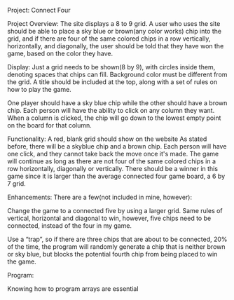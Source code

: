  Project: Connect Four

Project Overview: 
The site displays a 8 to 9 grid. A user who uses the site should be able to place a sky blue or brown(any color works) chip into the grid, and if there are four of the same colored chips in a row vertically, horizontally, and diagonally, the user should be told that they have won the game, based on the color they have. 

Display: 
Just a grid needs to be shown(8 by 9), with circles inside them, denoting spaces that chips can fill. Background color must be different from the grid. A title should be included at the top, along with a set of rules on how to play the game. 

One player should have a sky blue chip while the other should have a brown chip. Each person will have the ability to click on any column they want. When a column is clicked, the chip will go down to the lowest empty point on the board for that column.

Functionality:
A red, blank grid should show on the website  As stated before, there will be a skyblue chip and a brown chip. Each person will have one click, and they cannot take back the move once it's made. The game will continue as long as there are not four of the same colored chips in a row horizontally, diagonally or vertically. There should be a winner in this game since it is larger than the average connected four game board, a 6 by 7 grid. 

Enhancements: 
There are a few(not included in mine, however):
 
Change the game to a connected five by using a larger grid. Same rules of vertical, horizontal and diagonal to win, however, five chips need to be connected, instead of the four in my game. 

Use a “trap”, so if there are three chips that are about to be connected, 20% of the time, the program will randomly generate a chip that is neither brown or sky blue, but blocks the potential fourth chip from being placed to win the game. 

Program:

Knowing how to program arrays are essential

